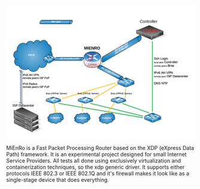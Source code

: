 <p align="center">
  <img src="docs/images/Mienro.main.png" width="1000" title="Schema">
</p>

MiEnRo is a Fast Packet Processing Router based on the XDP (eXpress Data Path) framework.
It is an experimental project designed for small Internet Service Providers.
All tests all done using exclusively virtualization and containerization techniques, so the xdp generic driver.
It supports either protocols IEEE 802.3 or IEEE 802.1Q and it's firewall makes it look like as a single-stage device that does everything.


